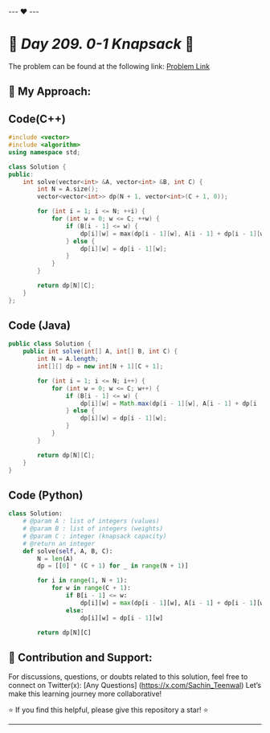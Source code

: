 --- ❤️ ---

# 🚀 _Day 209. 0-1 Knapsack_ 🧠


The problem can be found at the following link: [Problem Link](https://www.interviewbit.com/problems/0-1-knapsack/)

## 🎯 **My Approach:**


## Code(C++)
```cpp
#include <vector>
#include <algorithm>
using namespace std;

class Solution {
public:
    int solve(vector<int> &A, vector<int> &B, int C) {
        int N = A.size();
        vector<vector<int>> dp(N + 1, vector<int>(C + 1, 0));

        for (int i = 1; i <= N; ++i) {
            for (int w = 0; w <= C; ++w) {
                if (B[i - 1] <= w) {
                    dp[i][w] = max(dp[i - 1][w], A[i - 1] + dp[i - 1][w - B[i - 1]]);
                } else {
                    dp[i][w] = dp[i - 1][w];
                }
            }
        }

        return dp[N][C];
    }
};

```

## Code (Java)

```java
public class Solution {
    public int solve(int[] A, int[] B, int C) {
        int N = A.length;
        int[][] dp = new int[N + 1][C + 1];

        for (int i = 1; i <= N; i++) {
            for (int w = 0; w <= C; w++) {
                if (B[i - 1] <= w) {
                    dp[i][w] = Math.max(dp[i - 1][w], A[i - 1] + dp[i - 1][w - B[i - 1]]);
                } else {
                    dp[i][w] = dp[i - 1][w];
                }
            }
        }

        return dp[N][C];
    }
}

```

## Code (Python)

```python
class Solution:
    # @param A : list of integers (values)
    # @param B : list of integers (weights)
    # @param C : integer (knapsack capacity)
    # @return an integer
    def solve(self, A, B, C):
        N = len(A)
        dp = [[0] * (C + 1) for _ in range(N + 1)]

        for i in range(1, N + 1):
            for w in range(C + 1):
                if B[i - 1] <= w:
                    dp[i][w] = max(dp[i - 1][w], A[i - 1] + dp[i - 1][w - B[i - 1]])
                else:
                    dp[i][w] = dp[i - 1][w]

        return dp[N][C]

```



## 🎯 **Contribution and Support:**

For discussions, questions, or doubts related to this solution, feel free to connect on Twitter(x): [Any Questions] (https://x.com/Sachin_Teenwal) Let’s make this learning journey more collaborative!

⭐ If you find this helpful, please give this repository a star! ⭐

---

